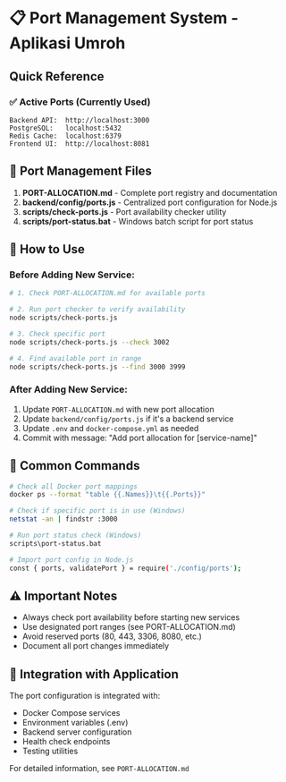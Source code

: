 # 📋 Port Management System - Aplikasi Umroh

## Quick Reference

### ✅ Active Ports (Currently Used)
```
Backend API:  http://localhost:3000
PostgreSQL:   localhost:5432
Redis Cache:  localhost:6379  
Frontend UI:  http://localhost:8081
```

## 📁 Port Management Files

1. **PORT-ALLOCATION.md** - Complete port registry and documentation
2. **backend/config/ports.js** - Centralized port configuration for Node.js
3. **scripts/check-ports.js** - Port availability checker utility
4. **scripts/port-status.bat** - Windows batch script for port status

## 🔧 How to Use

### Before Adding New Service:
```bash
# 1. Check PORT-ALLOCATION.md for available ports

# 2. Run port checker to verify availability
node scripts/check-ports.js

# 3. Check specific port
node scripts/check-ports.js --check 3002

# 4. Find available port in range
node scripts/check-ports.js --find 3000 3999
```

### After Adding New Service:
1. Update `PORT-ALLOCATION.md` with new port allocation
2. Update `backend/config/ports.js` if it's a backend service
3. Update `.env` and `docker-compose.yml` as needed
4. Commit with message: "Add port allocation for [service-name]"

## 🚀 Common Commands

```bash
# Check all Docker port mappings
docker ps --format "table {{.Names}}\t{{.Ports}}"

# Check if specific port is in use (Windows)
netstat -an | findstr :3000

# Run port status check (Windows)
scripts\port-status.bat

# Import port config in Node.js
const { ports, validatePort } = require('./config/ports');
```

## ⚠️ Important Notes

- Always check port availability before starting new services
- Use designated port ranges (see PORT-ALLOCATION.md)
- Avoid reserved ports (80, 443, 3306, 8080, etc.)
- Document all port changes immediately

## 🔗 Integration with Application

The port configuration is integrated with:
- Docker Compose services
- Environment variables (.env)
- Backend server configuration
- Health check endpoints
- Testing utilities

For detailed information, see `PORT-ALLOCATION.md`